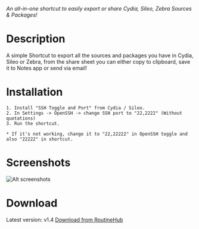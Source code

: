 *An all-in-one shortcut to easily export or share Cydia, Sileo, Zebra Sources & Packages!*  
# Description

A simple Shortcut to export all the sources and packages you have in Cydia, Sileo or Zebra, from the share sheet you can either copy to clipboard, save it to Notes app or send via email!

# Installation

	1. Install "SSH Toggle and Port" from Cydia / Sileo. 
	2. In Settings -> OpenSSH -> change SSH port to "22,2222" (Without quotations)
	3. Run the shortcut.

	* If it's not working, change it to "22,22222" in OpenSSH toggle and also "22222" in shortcut.

# Screenshots
![Alt screenshots](https://i.imgur.com/2on23jY.jpg)
# Download
Latest version: v1.4
[Download from RoutineHub](https://routinehub.co/shortcut/2601)